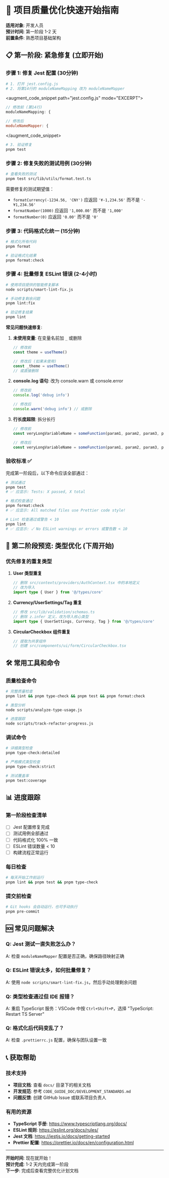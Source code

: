 # 🚀 项目质量优化快速开始指南

**适用对象**: 开发人员  
**预计时间**: 第一阶段 1-2 天  
**前置条件**: 熟悉项目基础架构

## 📋 第一阶段: 紧急修复 (立即开始)

### 步骤 1: 修复 Jest 配置 (30分钟)

```bash
# 1. 打开 jest.config.js
# 2. 将第14行的 moduleNameMapping 改为 moduleNameMapper
```

<augment_code_snippet path="jest.config.js" mode="EXCERPT">

```javascript
// 修改前 (第14行)
moduleNameMapping: {

// 修改后
moduleNameMapper: {
```

</augment_code_snippet>

```bash
# 3. 验证修复
pnpm test
```

### 步骤 2: 修复失败的测试用例 (30分钟)

```bash
# 查看失败的测试
pnpm test src/lib/utils/format.test.ts
```

需要修复的测试期望值：

- `formatCurrency(-1234.56, 'CNY')` 应返回 `'¥-1,234.56'` 而不是 `'-¥1,234.56'`
- `formatNumber(1000)` 应返回 `'1,000.00'` 而不是 `'1,000'`
- `formatNumber(0)` 应返回 `'0.00'` 而不是 `'0'`

### 步骤 3: 代码格式化统一 (15分钟)

```bash
# 格式化所有代码
pnpm format

# 验证格式化结果
pnpm format:check
```

### 步骤 4: 批量修复 ESLint 错误 (2-4小时)

```bash
# 使用项目提供的智能修复脚本
node scripts/smart-lint-fix.js

# 手动修复剩余问题
pnpm lint:fix

# 验证修复结果
pnpm lint
```

**常见问题快速修复**:

1. **未使用变量**: 在变量名前加 `_` 或删除

   ```typescript
   // 修改前
   const theme = useTheme()

   // 修改后 (如果未使用)
   const _theme = useTheme()
   // 或直接删除
   ```

2. **console.log 语句**: 改为 console.warn 或 console.error

   ```typescript
   // 修改前
   console.log('debug info')

   // 修改后
   console.warn('debug info') // 或删除
   ```

3. **行长度超限**: 拆分长行

   ```typescript
   // 修改前
   const veryLongVariableName = someFunction(param1, param2, param3, param4)

   // 修改后
   const veryLongVariableName = someFunction(param1, param2, param3, param4)
   ```

### 验收标准 ✅

完成第一阶段后，以下命令应该全部通过：

```bash
# 测试通过
pnpm test
# ✅ 应显示: Tests: X passed, X total

# 格式检查通过
pnpm format:check
# ✅ 应显示: All matched files use Prettier code style!

# Lint 检查通过或警告 < 10
pnpm lint
# ✅ 应显示: ✓ No ESLint warnings or errors 或警告数 < 10
```

## 🔧 第二阶段预览: 类型优化 (下周开始)

### 优先修复的重复类型

1. **User 类型重复**

   ```typescript
   // 删除 src/contexts/providers/AuthContext.tsx 中的本地定义
   // 改为导入
   import type { User } from '@/types/core'
   ```

2. **Currency/UserSettings/Tag 重复**

   ```typescript
   // 修改 src/lib/validation/schemas.ts
   // 删除 z.infer 定义，改为导入核心类型
   import type { UserSettings, Currency, Tag } from '@/types/core'
   ```

3. **CircularCheckbox 组件重复**
   ```typescript
   // 提取为共享组件
   // 创建 src/components/ui/form/CircularCheckbox.tsx
   ```

## 🛠️ 常用工具和命令

### 质量检查命令

```bash
# 完整质量检查
pnpm lint && pnpm type-check && pnpm test && pnpm format:check

# 类型分析
node scripts/analyze-type-usage.js

# 进度跟踪
node scripts/track-refactor-progress.js
```

### 调试命令

```bash
# 详细类型检查
pnpm type-check:detailed

# 严格模式类型检查
pnpm type-check:strict

# 测试覆盖率
pnpm test:coverage
```

## 📊 进度跟踪

### 第一阶段检查清单

- [ ] Jest 配置修复完成
- [ ] 测试用例全部通过
- [ ] 代码格式化 100% 一致
- [ ] ESLint 错误数量 < 10
- [ ] 构建流程正常运行

### 每日检查

```bash
# 每天开始工作前运行
pnpm lint && pnpm test && pnpm type-check
```

### 提交前检查

```bash
# Git hooks 会自动运行，也可手动执行
pnpm pre-commit
```

## 🆘 常见问题解决

### Q: Jest 测试一直失败怎么办？

A: 检查 `moduleNameMapper` 配置是否正确，确保路径映射正确

### Q: ESLint 错误太多，如何批量修复？

A: 使用 `node scripts/smart-lint-fix.js`，然后手动处理剩余问题

### Q: 类型检查通过但 IDE 报错？

A: 重启 TypeScript 服务：VSCode 中按 `Ctrl+Shift+P`，选择 "TypeScript: Restart TS Server"

### Q: 格式化后代码变乱了？

A: 检查 `.prettierrc.js` 配置，确保与团队设置一致

## 📞 获取帮助

### 技术支持

- **项目文档**: 查看 `docs/` 目录下的相关文档
- **开发规范**: 参考 `CODE_GUIDE_DOC/DEVELOPMENT_STANDARDS.md`
- **问题反馈**: 创建 GitHub Issue 或联系项目负责人

### 有用的资源

- **TypeScript 手册**: https://www.typescriptlang.org/docs/
- **ESLint 规则**: https://eslint.org/docs/rules/
- **Jest 文档**: https://jestjs.io/docs/getting-started
- **Prettier 配置**: https://prettier.io/docs/en/configuration.html

---

**开始时间**: 现在就开始！  
**预计完成**: 1-2 天内完成第一阶段  
**下一步**: 完成后查看完整优化计划文档
